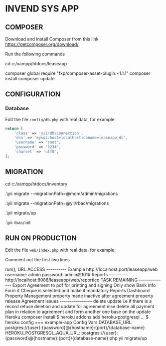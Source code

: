 INVEND SYS APP
==============

COMPOSER
--------

Download and Install Composer from this link https://getcomposer.org/download/

Run the following commands

cd c:/xampp/htdocs/leaseapp

composer global require "fxp/composer-asset-plugin:~1.1.1"
composer install
composer update

CONFIGURATION
-------------

### Database

Edit the file `config/db.php` with real data, for example:

```php
return [
    'class' => 'yii\db\Connection',
    'dsn' => 'mysql:host=localhost;dbname=leaseapp_db',
    'username' => 'root',
    'password' => '1234',
    'charset' => 'utf8',
];
```


MIGRATION
----------

cd c:/xampp/htdocs/inventory

.\yii migrate --migrationPath=@mdm/admin/migrations

.\yii migrate --migrationPath=@yii/rbac/migrations

.\yii migrate/up

.\yii rbac/init



RUN ON PRODUCTION
-----------------

Edit the file `web/index.php` with real data, for example:

Comment out the first two lines

<?php

// comment out the following two lines when deployed to production
defined('YII_DEBUG') or define('YII_DEBUG', true);
defined('YII_ENV') or define('YII_ENV', 'dev');

require(__DIR__ . '/../vendor/autoload.php');
require(__DIR__ . '/../vendor/yiisoft/yii2/Yii.php');

$config = require(__DIR__ . '/../config/web.php');

(new yii\web\Application($config))->run();



URL ACCESS
----------

Example 

http://localhost:port/leaseapp/web

username: admin

password: admin@101#

Reports
---------
http://localhost:8088/leaseapp/web/reportico



TASK REMAINING
--------------

Export Agreement to pdf for printing and signing
Only show Bank Info Form if Cheque is selected and make it mandatory
Reports
Dashboard
Property Management
	property made inactive after agreement
	property release

Agreement Issues
----------------
delete
update

i.e if there is a record refuse deletion and update for agreement else delete all payment plan in relation to agreement and form another one base on the update



Heroku

composer install

$ heroku addons:add heroku-postgresql
...

$ heroku config
=== example-app Config Vars
DATABASE_URL:               postgres://{user}:{password}@{hostname}:{port}/{database-name}
HEROKU_POSTGRESQL_AQUA_URL: postgres://{user}:{password}@{hostname}:{port}/{database-name}

php yii migrate/up

